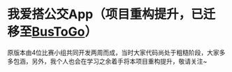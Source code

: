 # 我爱搭公交App（项目重构提升，已迁移至[BusToGo](https://github.com/Goo-Yao/BusToGo)）
原版本由4位比赛小组共同开发两周而成，当时大家代码尚处于粗糙阶段，大家多多包涵，另外，我个人也会在学习之余着手将本项目重构提升，敬请关注~
